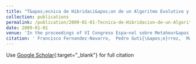 ```yaml
---
title: "T&apos;ecnica de Hibridaci&apos;on de un Algoritmo Evolutivo y una B&apos;usqueda Local basada en An&apos;alisis Cluster para la Optimizaci&apos;on de Redes Neuronales RBF"
collection: publications
permalink: /publication/2009-01-01-Tecnica-de-Hibridacion-de-un-Algoritmo-Evolutivo-y-una-Busqueda-Local-basada-en-Analisis-Cluster-para-la-Optimizacion-de-Redes-Neuronales-RBF
date: 2009-01-01
venue: 'In the proceedings of VI Congreso Espa~nol sobre Metaheur&apos;isticas and Algoritmos Evolutivos y Bioinspirados (MAEB09)'
citation: ' Francisco Fernandez-Navarro,  Pedro Guti{\&apos;e}rrez,  Manuel Cruz-Ram{\&apos;i}rez, &quot;T&amp;apos;ecnica de Hibridaci&amp;apos;on de un Algoritmo Evolutivo y una B&amp;apos;usqueda Local basada en An&amp;apos;alisis Cluster para la Optimizaci&amp;apos;on de Redes Neuronales RBF.&quot; In the proceedings of VI Congreso Espa~nol sobre Metaheur&amp;apos;isticas and Algoritmos Evolutivos y Bioinspirados (MAEB09), 2009.'
---
```

Use [Google Scholar](https://scholar.google.com/scholar?q=T&#x27;ecnica+de+Hibridaci&#x27;on+de+un+Algoritmo+Evolutivo+y+una+B&#x27;usqueda+Local+basada+en+An&#x27;alisis+Cluster+para+la+Optimizaci&#x27;on+de+Redes+Neuronales+RBF){:target="_blank"} for full citation